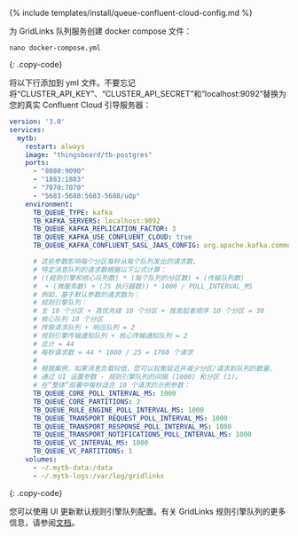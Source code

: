 {% include templates/install/queue-confluent-cloud-config.md %}

为 GridLinks 队列服务创建 docker compose 文件：

```text
nano docker-compose.yml
```
{: .copy-code}

将以下行添加到 yml 文件。不要忘记将“CLUSTER_API_KEY”、“CLUSTER_API_SECRET”和“localhost:9092”替换为您的真实 Confluent Cloud 引导服务器：

```yml
version: '3.0'
services:
  mytb:
    restart: always
    image: "thingsboard/tb-postgres"
    ports:
      - "8080:9090"
      - "1883:1883"
      - "7070:7070"
      - "5683-5688:5683-5688/udp"
    environment:
      TB_QUEUE_TYPE: kafka
      TB_KAFKA_SERVERS: localhost:9092
      TB_QUEUE_KAFKA_REPLICATION_FACTOR: 3
      TB_QUEUE_KAFKA_USE_CONFLUENT_CLOUD: true
      TB_QUEUE_KAFKA_CONFLUENT_SASL_JAAS_CONFIG: org.apache.kafka.common.security.plain.PlainLoginModule required username="CLUSTER_API_KEY" password="CLUSTER_API_SECRET";}

      # 这些参数影响每个分区每秒从每个队列发出的请求数。
      # 特定消息队列的请求数根据以下公式计算：
      # ((规则引擎和核心队列数) * (每个队列的分区数) + (传输队列数)
      #  + (微服务数) + (JS 执行器数)) * 1000 / POLL_INTERVAL_MS
      # 例如，基于默认参数的请求数为：
      # 规则引擎队列：
      # 主 10 个分区 + 高优先级 10 个分区 + 按发起者顺序 10 个分区 = 30
      # 核心队列 10 个分区
      # 传输请求队列 + 响应队列 = 2
      # 规则引擎传输通知队列 + 核心传输通知队列 = 2
      # 总计 = 44
      # 每秒请求数 = 44 * 1000 / 25 = 1760 个请求
      # 
      # 根据案例，如果消息负载较低，您可以权衡延迟并减少分区/请求到队列的数量。
      # 通过 UI 设置参数 - 规则引擎队列的间隔 (1000) 和分区 (1)。
      # 在“整体”部署中每秒适合 10 个请求的示例参数： 
      TB_QUEUE_CORE_POLL_INTERVAL_MS: 1000
      TB_QUEUE_CORE_PARTITIONS: 2
      TB_QUEUE_RULE_ENGINE_POLL_INTERVAL_MS: 1000
      TB_QUEUE_TRANSPORT_REQUEST_POLL_INTERVAL_MS: 1000
      TB_QUEUE_TRANSPORT_RESPONSE_POLL_INTERVAL_MS: 1000
      TB_QUEUE_TRANSPORT_NOTIFICATIONS_POLL_INTERVAL_MS: 1000
      TB_QUEUE_VC_INTERVAL_MS: 1000
      TB_QUEUE_VC_PARTITIONS: 1
    volumes:
      - ~/.mytb-data:/data
      - ~/.mytb-logs:/var/log/gridlinks
```
{: .copy-code}

您可以使用 UI 更新默认规则引擎队列配置。有关 GridLinks 规则引擎队列的更多信息，请参阅[文档](/docs/{{docsPrefix}}user-guide/rule-engine-2-5/queues/)。